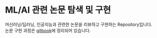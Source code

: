 # ML/AI 관련 논문 탐색 및 구현

머신러닝/딥러닝, 인공지능과 관련한 논문을 리뷰하고 구현하는 Repository입니다.  
 논문 구현 과정은 [gitbook](https://confeitohs.gitbook.io/gitbook/)에 정리되어 있습니다.

